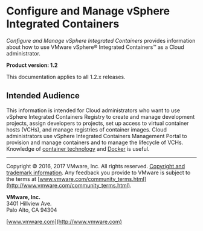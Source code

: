 # Configure and Manage vSphere Integrated Containers

*Configure and Manage vSphere Integrated Containers* provides information about how to use VMware vSphere&reg; Integrated Containers&trade; as a Cloud administrator.

**Product version: 1.2**

This documentation applies to all 1.2.x releases.

## Intended Audience

This information is intended for Cloud administrators who want to use vSphere Integrated Containers Registry to create and manage development projects, assign developers to projects, set up access to virtual container hosts (VCHs), and manage registries of container images. Cloud administrators use vSphere Integrated Containers Management Portal to provision and manage containers and to manage the lifecycle of VCHs. Knowledge of [container technology](https://en.wikipedia.org/wiki/Operating-system-level_virtualization) and [Docker](https://docs.docker.com/) is useful.

----------

Copyright &copy; 2016, 2017 VMware, Inc. All rights reserved. [Copyright and trademark information](http://pubs.vmware.com/copyright-trademark.html). Any feedback you provide to VMware is subject to the terms at [www.vmware.com/community_terms.html](http://www.vmware.com/community_terms.html).

**VMware, Inc.**<br>
3401 Hillview Ave.<br>
Palo Alto, CA 94304

[www.vmware.com](http://www.vmware.com)